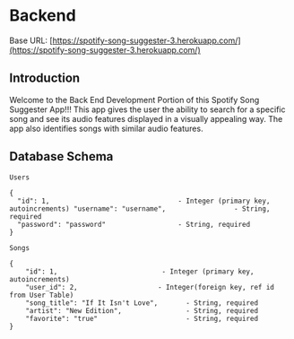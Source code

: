 # Backend

Base URL: [https://spotify-song-suggester-3.herokuapp.com/](https://spotify-song-suggester-3.herokuapp.com/)

## Introduction
Welcome to the Back End Development Portion of this Spotify Song Suggester App!!! 
This app gives the user the ability to search for a specific song and see its audio features displayed in a visually appealing way. The app also identifies songs with similar audio features.

## Database Schema

`Users`

```
{
  "id": 1,                                - Integer (primary key, autoincrements) "username": "username",                 - String, required
  "password": "password"                  - String, required 
}

```

`Songs`

```
{
    "id": 1,                          - Integer (primary key, autoincrements)
    "user_id": 2,                    - Integer(foreign key, ref id from User Table)
    "song_title": "If It Isn't Love",       - String, required
    "artist": "New Edition",                - String, required
    "favorite": "true"                      - String, required
}

```


